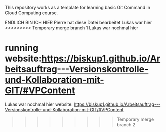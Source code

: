 This repository works as a template for learning basic Git Command in Cloud Computing course.

ENDLICH BIN ICH HIER
Pierre hat diese Datei bearbeitet
Lukas war hier
<<<<<<<<< Temporary merge branch 1
Lukas war nochmal hier

running website:https://biskup1.github.io/Arbeitsauftrag---Versionskontrolle-und-Kollaboration-mit-GIT/#VPContent 
=========
Lukas war nochmal hier 
website:
https://biskup1.github.io/Arbeitsauftrag---Versionskontrolle-und-Kollaboration-mit-GIT/#VPContent
>>>>>>>>> Temporary merge branch 2


